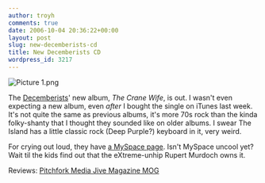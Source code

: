 ```yaml
---
author: troyh
comments: true
date: 2006-10-04 20:36:22+00:00
layout: post
slug: new-decemberists-cd
title: New Decemberists CD
wordpress_id: 3217
---
```


![Picture 1.png](http://troyandgay.com/wp-content/uploads/2006/10/Picture%201.png)

The [Decemberists](http://decemberists.com/)' new album, _The Crane Wife_, is out. I wasn't even expecting a new album, even _after_ I bought the single on iTunes last week. It's not quite the same as previous albums, it's more 70s rock than the kinda folky-shanty that I thought they sounded like on older albums. I swear The Island has a little classic rock (Deep Purple?) keyboard in it, very weird.

For crying out loud, they have [a MySpace page](http://www.myspace.com/thedecemberists). Isn't MySpace uncool yet? Wait til the kids find out that the eXtreme-unhip Rupert Murdoch owns it.

Reviews:
[Pitchfork Media
Jive Magazine
MOG](http://mog.com/music/The_Decemberists)
